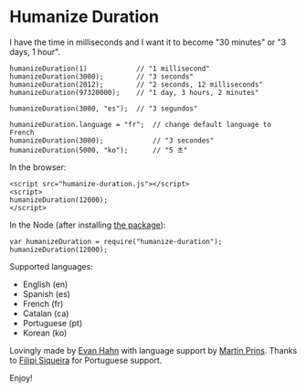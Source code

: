 Humanize Duration
=================

I have the time in milliseconds and I want it to become "30 minutes" or "3 days, 1 hour".

    humanizeDuration(1)            // "1 millisecond"
    humanizeDuration(3000);        // "3 seconds"
    humanizeDuration(2012);        // "2 seconds, 12 milliseconds"
    humanizeDuration(97320000);    // "1 day, 3 hours, 2 minutes"

    humanizeDuration(3000, "es");  // "3 segundos"

    humanizeDuration.language = "fr";  // change default language to French
    humanizeDuration(3000);            // "3 secondes"
    humanizeDuration(5000, "ko");      // "5 초"

In the browser:

    <script src="humanize-duration.js"></script>
    <script>
    humanizeDuration(12000);
    </script>

In the Node (after installing [the package](https://npmjs.org/package/humanize-duration)):

    var humanizeDuration = require("humanize-duration");
    humanizeDuration(12000);

Supported languages:

* English (en)
* Spanish (es)
* French (fr)
* Catalan (ca)
* Portuguese (pt)
* Korean (ko)

Lovingly made by [Evan Hahn](http://evanhahn.com/) with language support by [Martin Prins](https://github.com/magarcia). Thanks to [Filipi Siqueira](https://github.com/filipi777) for Portuguese support.

Enjoy!
